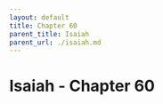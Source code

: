 ```yaml
---
layout: default
title: Chapter 60
parent_title: Isaiah
parent_url: ./isaiah.md
---
```


# Isaiah - Chapter 60
